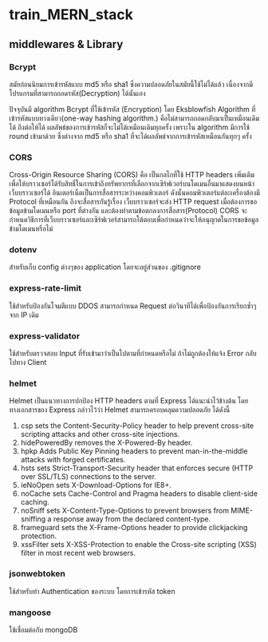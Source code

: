 # train_MERN_stack

## middlewares & Library

### Bcrypt
สมัยก่อนนิยมการเข้ารหัสแบบ md5 หรือ sha1 ซึ่งความปลอดภัยในสมัยนี้ใช้ไม่ได้แล้ว เนื่องจากมีโปรแกรมที่สามารถถอดรหัส(Decryption) ได้นั่นเอง

ปัจจุบันมี algorithm Bcrypt  ที่ใช้เข้ารหัส (Encryption) โดย Eksblowfish Algorithm ที่เข้ารหัสแบบทางเดียว(one-way hashing algorithm.) คือไม่สามารถถอดกลับมาเป็นเหมือนเดิมได้ ถึงต่อให้ได้ ผลลัพธ์ของการเข้ารหัสก็จะไม่ได้เหมือนเดิมทุกครั้ง เพราะใน algorithm มีการใช้ round เข้ามาด้วย ซึ่งต่างจาก md5 หรือ sha1 ที่จะได้ผลลัพธ์จากการเข้ารหัสเหมือนกันทุกๆ ครั้ง  

### CORS
Cross-Origin Resource Sharing (CORS)
คือ เป็นกลไกที่ใช้ HTTP headers เพิ่มเติมเพื่อให้บราวเซอร์ได้รับสิทธิ์ในการเข้าถึงทรัพยากรที่เลือกจากเซิร์ฟเวอร์บนโดเมนอื่นมาแสดงบนหน้าเว็บบราวเซอร์ได้ อินเตอร์เน็ตเป็นการสื่อสารระหว่างคอมพิวเตอร์ ดังนั้นคอมพิวเตอร์แต่ละเครื่องต้องมี Protocol ที่เหมือนกัน ถึงจะสื่อสารกันรู้เรื่อง เว็บบราวเซอร์จะส่ง HTTP request เมื่อต้องการขอข้อมูลข้ามโดเมนหรือ port ที่ต่างกัน และต้องทำตามข้อตกลงการสื่อสาร(Protocol)
CORS จะกำหนดวิธีการที่เว็บบราวเซอร์และเซิร์ฟเวอร์สามารถโต้ตอบเพื่อกำหนดว่าจะให้อนุญาตในการขอข้อมูลข้ามโดเมนหรือไม่  

### dotenv
สำหรับเก็บ config ต่างๆของ application โดยจะอยู่ส่วนของ .gitignore

### express-rate-limit
ใช้สำหรับป้องกันโจมตีแบบ DDOS สามารถกำหนด Request ต่อวินาทีได้เพื่อป้องกันการเรียกซ้ำๆจาก IP เดิม

### express-validator 
ใช้สำหรับตรวจสอบ Input ที่รับเข้ามาว่าเป็นไปตามที่กำหนดหรือไม่ ถ้าไม่ถูกต้องให้แจ้ง Error กลับไปทาง Client

### helmet
Helmet เป็นแนวทางการปกป้อง HTTP headers ตามที่ Express ได้แนะนำไว้ข้างต้น โดยทางเอกสารของ Express กล่าวไว้ว่า Helmet สามารถครอบคลุมความปลอดภัย ได้ดังนี้
1. csp sets the Content-Security-Policy header to help prevent cross-site scripting attacks and other cross-site injections.
2. hidePoweredBy removes the X-Powered-By header.
3. hpkp Adds Public Key Pinning headers to prevent man-in-the-middle attacks with forged certificates.
4. hsts sets Strict-Transport-Security header that enforces secure (HTTP over SSL/TLS) connections to the server.
5. ieNoOpen sets X-Download-Options for IE8+.
6. noCache sets Cache-Control and Pragma headers to disable client-side caching.
7. noSniff sets X-Content-Type-Options to prevent browsers from MIME-sniffing a response away from the declared content-type.
8. frameguard sets the X-Frame-Options header to provide clickjacking protection.
9. xssFilter sets X-XSS-Protection to enable the Cross-site scripting (XSS) filter in most recent web browsers.

### jsonwebtoken
ใช้สำหรับทำ Authentication ของระบบ โดยการเข้ารหัส token

### mangoose
ใช้เชื่อมต่อกับ mongoDB 



